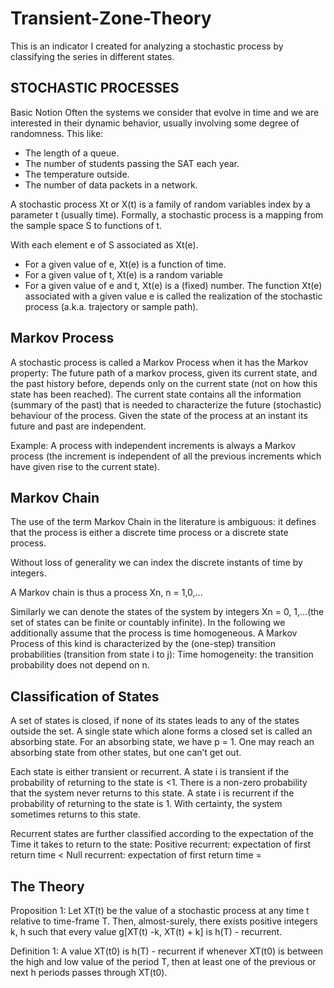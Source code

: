 # Transient-Zone-Theory

This is an indicator I created for analyzing a stochastic process by classifying the series in different states.

## STOCHASTIC PROCESSES
Basic Notion
Often the systems we consider that evolve in time and we are interested in their dynamic behavior, usually involving some degree of randomness. This like:
- The length of a queue.
- The number of students passing the SAT each year.
- The temperature outside.
- The number of data packets in a network.

A stochastic process Xt or X(t) is a family of random variables index by a parameter t (usually time).
Formally, a stochastic process is a mapping from the sample space S to functions of t.

With each element e of S associated as Xt(e).
 - For a given value of e, Xt(e) is a function of time.
 - For a given value of t, Xt(e) is a random variable
 - For a given value of e and t, Xt(e) is a (fixed) number.
The function Xt(e) associated with a given value e is called the realization of the stochastic process (a.k.a. trajectory or sample path).

## Markov Process
A stochastic process is called a Markov Process when it has the Markov property:
The future path of a markov process, given its current state, and the past history before, depends only on the current state (not on how this state has been reached).
The current state contains all the information (summary of the past) that is needed to characterize the future (stochastic) behaviour of the process.
Given the state of the process at an instant its future and past are independent.

Example: A process with independent increments is always a Markov process (the increment is independent of all the previous increments which have given rise to the current state).

## Markov Chain
The use of the term Markov Chain in the literature is ambiguous: it defines that the process is either a discrete time process or a discrete state process.

Without loss of generality we can index the discrete instants of time by integers.

A Markov chain is thus a process Xn, n = 1,0,...

Similarly we can denote the states of the system by integers Xn = 0, 1,...(the set of states can be finite or countably infinite).
In the following we additionally assume that the process is time homogeneous.
A Markov Process of this kind is characterized by the (one-step) transition probabilities (transition from state i to j):
Time homogeneity: the transition probability does not depend on n.

## Classification of States
A set of states is closed, if none of its states leads to any of the states outside the set.
A single state which alone forms a closed set is called an absorbing state.
For an absorbing state, we have p = 1.
One may reach an absorbing state from other states, but one can’t get out.

Each state is either transient or recurrent.
A state i is transient if the probability of returning to the state is <1.
There is a non-zero probability that the system never returns to this state.
A state i is recurrent if the probability of returning to the state is 1.
With certainty, the system sometimes returns to this state.

Recurrent states are further classified according to the expectation of the Time it takes to return to the state:
Positive recurrent: expectation of first return time < 
Null recurrent: expectation of first return time = 


## The Theory

Proposition 1: Let XT(t) be the value of a stochastic process at any time t relative to time-frame T. Then, almost-surely, there exists positive integers k, h such that every value g[XT(t) -k, XT(t) + k] is h(T) - recurrent.

Definition 1: A value XT(t0) is h(T) - recurrent if whenever XT(t0) is between the high and low value of the period T, then at least one of the previous or next h periods passes through XT(t0).
